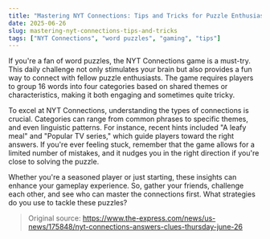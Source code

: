 ```yaml
---
title: "Mastering NYT Connections: Tips and Tricks for Puzzle Enthusiasts"
date: 2025-06-26
slug: mastering-nyt-connections-tips-and-tricks
tags: ["NYT Connections", "word puzzles", "gaming", "tips"]
---
```


If you're a fan of word puzzles, the NYT Connections game is a must-try. This daily challenge not only stimulates your brain but also provides a fun way to connect with fellow puzzle enthusiasts. The game requires players to group 16 words into four categories based on shared themes or characteristics, making it both engaging and sometimes quite tricky. 

To excel at NYT Connections, understanding the types of connections is crucial. Categories can range from common phrases to specific themes, and even linguistic patterns. For instance, recent hints included "A leafy meal" and "Popular TV series," which guide players toward the right answers. If you're ever feeling stuck, remember that the game allows for a limited number of mistakes, and it nudges you in the right direction if you're close to solving the puzzle.

Whether you're a seasoned player or just starting, these insights can enhance your gameplay experience. So, gather your friends, challenge each other, and see who can master the connections first. What strategies do you use to tackle these puzzles?

> Original source: https://www.the-express.com/news/us-news/175848/nyt-connections-answers-clues-thursday-june-26